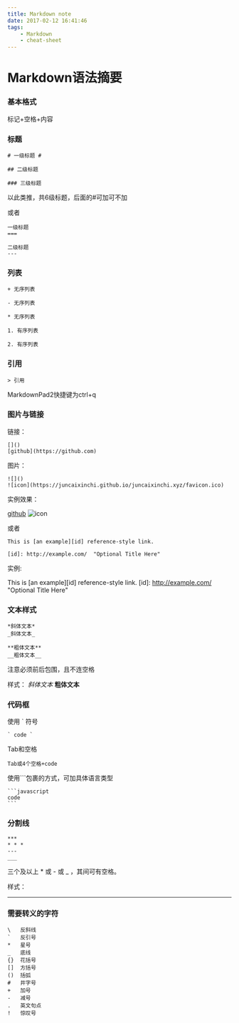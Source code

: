 ```yaml
---
title: Markdown note
date: 2017-02-12 16:41:46
tags: 
    - Markdown
    - cheat-sheet
---
```


Markdown语法摘要
===

### 基本格式

标记+空格+内容

<!-- more -->

### 标题

    # 一级标题 #
    
    ## 二级标题
    
    ### 三级标题

以此类推，共6级标题，后面的\#可加可不加

或者

    一级标题  
    ===
    
    二级标题  
    ---

### 列表

    + 无序列表
    
    - 无序列表
    
    * 无序列表
    
    1. 有序列表
    
    2. 有序列表
### 引用

    > 引用

MarkdownPad2快捷键为ctrl+q

### 图片与链接

链接：

    []()
    [github](https://github.com)

图片：

    ![]()
    ![icon](https://juncaixinchi.github.io/juncaixinchi.xyz/favicon.ico)

实例效果：

[github](https://github.com) ![icon](https://juncaixinchi.github.io/juncaixinchi.xyz/favicon.ico)

或者

    This is [an example][id] reference-style link.
        
    [id]: http://example.com/  "Optional Title Here"

实例:

This is [an example][id] reference-style link.
[id]: http://example.com/  "Optional Title Here"

### 文本样式
    
    *斜体文本*
    _斜体文本_
    
    **粗体文本**
    __粗体文本__

注意必须前后包围，且不连空格

样式： *斜体文本*  __粗体文本__

### 代码框

使用 ` 符号

    ` code `

Tab和空格
    
    Tab或4个空格+code

使用```包裹的方式，可加具体语言类型

    ```javascript
    code
    ```

### 分割线

    ***
    * * *
    ---
    ___

三个及以上 * 或 - 或 _ ，其间可有空格。

样式：

***

### 需要转义的字符

    \   反斜线
    `   反引号
    *   星号
    _   底线
    {}  花括号
    []  方括号
    ()  括弧
    #   井字号
    +   加号
    -   减号
    .   英文句点
    !   惊叹号